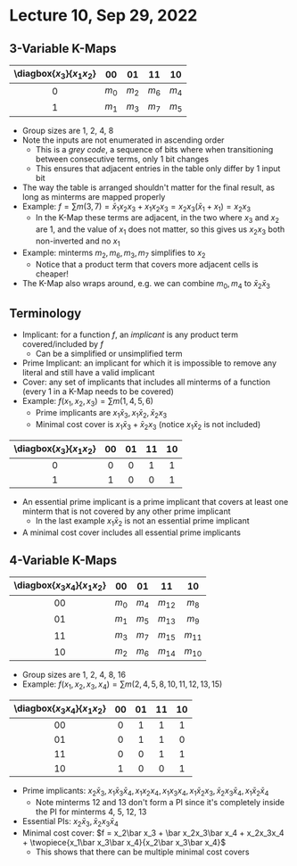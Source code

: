 # Lecture 10, Sep 29, 2022

## 3-Variable K-Maps

| \diagbox{$x_3$}{$x_1x_2$} | 00    | 01    | 11    | 10    |
|:-------------------------:|:-----:|:-----:|:-----:|:-----:|
| 0                         | $m_0$ | $m_2$ | $m_6$ | $m_4$ |
| 1                         | $m_1$ | $m_3$ | $m_7$ | $m_5$ |

* Group sizes are 1, 2, 4, 8
* Note the inputs are not enumerated in ascending order
	* This is a *grey code*, a sequence of bits where when transitioning between consecutive terms, only 1 bit changes
	* This ensures that adjacent entries in the table only differ by 1 input bit
* The way the table is arranged shouldn't matter for the final result, as long as minterms are mapped properly
* Example: $f = \sum m(3, 7) = \bar x_1x_2x_3 + x_1x_2x_3 = x_2x_3(\bar x_1 + x_1) = x_2x_3$
	* In the K-Map these terms are adjacent, in the two where $x_3$ and $x_2$ are 1, and the value of $x_1$ does not matter, so this gives us $x_2x_3$ both non-inverted and no $x_1$
* Example: minterms $m_2, m_6, m_3, m_7$ simplifies to $x_2$
	* Notice that a product term that covers more adjacent cells is cheaper!
* The K-Map also wraps around, e.g. we can combine $m_0, m_4$ to $\bar x_2\bar x_3$

## Terminology

* Implicant: for a function $f$, an *implicant* is any product term covered/included by $f$
	* Can be a simplified or unsimplified term
* Prime Implicant: an implicant for which it is impossible to remove any literal and still have a valid implicant
* Cover: any set of implicants that includes all minterms of a function (every 1 in a K-Map needs to be covered)
* Example: $f(x_1, x_2, x_3) = \sum m(1, 4, 5, 6)$
	* Prime implicants are $x_1\bar x_3, x_1\bar x_2, \bar x_2x_3$
	* Minimal cost cover is $x_1\bar x_3 + \bar x_2x_3$ (notice $x_1\bar x_2$ is not included)

| \diagbox{$x_3$}{$x_1x_2$} | 00  | 01  | 11  | 10  |
|:-------------------------:|:---:|:---:|:---:|:---:|
| 0                         | 0   | 0   | 1   | 1   |
| 1                         | 1   | 0   | 0   | 1   |

* An essential prime implicant is a prime implicant that covers at least one minterm that is not covered by any other prime implicant
	* In the last example $x_1\bar x_2$ is not an essential prime implicant
* A minimal cost cover includes all essential prime implicants

## 4-Variable K-Maps

| \diagbox{$x_3x_4$}{$x_1x_2$} | 00    | 01    | 11       | 10       |
|:----------------------------:|:-----:|:-----:|:--------:|:--------:|
| 00                           | $m_0$ | $m_4$ | $m_{12}$ | $m_8$    |
| 01                           | $m_1$ | $m_5$ | $m_{13}$ | $m_9$    |
| 11                           | $m_3$ | $m_7$ | $m_{15}$ | $m_{11}$ |
| 10                           | $m_2$ | $m_6$ | $m_{14}$ | $m_{10}$ |

* Group sizes are 1, 2, 4, 8, 16
* Example: $f(x_1, x_2, x_3, x_4) = \sum m(2, 4, 5, 8, 10, 11, 12, 13, 15)$

| \diagbox{$x_3x_4$}{$x_1x_2$} | 00  | 01  | 11  | 10  |
|:----------------------------:|:---:|:---:|:---:|:---:|
| 00                           | 0   | 1   | 1   | 1   |
| 01                           | 0   | 1   | 1   | 0   |
| 11                           | 0   | 0   | 1   | 1   |
| 10                           | 1   | 0   | 0   | 1   |

* Prime implicants: $x_2\bar x_3, x_1\bar x_3\bar x_4, x_1x_2x_4, x_1x_3x_4, x_1\bar x_2x_3, \bar x_2x_3\bar x_4, x_1\bar x_2\bar x_4$
	* Note minterms 12 and 13 don't form a PI since it's completely inside the PI for minterms 4, 5, 12, 13
* Essential PIs: $x_2\bar x_3, \bar x_2x_3\bar x_4$
* Minimal cost cover: $f = x_2\bar x_3 + \bar x_2x_3\bar x_4 + x_2x_3x_4 + \twopiece{x_1\bar x_3\bar x_4}{x_2\bar x_3\bar x_4}$
	* This shows that there can be multiple minimal cost covers

